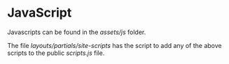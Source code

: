 # JavaScript

Javascripts can be found in the *assets/js* folder.

The file *layouts/partials/site-scripts* has the script to add any of the above scripts to the public *scripts.js* file.

